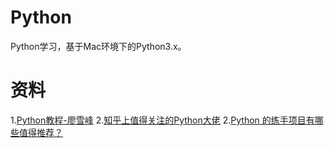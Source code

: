 # Python
Python学习，基于Mac环境下的Python3.x。

# 资料

1.[Python教程-廖雪峰](http://www.liaoxuefeng.com/wiki/0014316089557264a6b348958f449949df42a6d3a2e542c000)
2.[知乎上值得关注的Python大佬](https://zhuanlan.zhihu.com/p/27764105?utm_medium=social&utm_source=qq?utm_medium=social&utm_source=qq)
2.[Python 的练手项目有哪些值得推荐？](https://www.zhihu.com/question/29372574)
